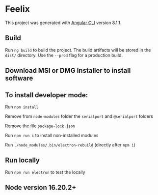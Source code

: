 # Feelix

This project was generated with [Angular CLI](https://github.com/angular/angular-cli) version 8.1.1.

## Build

Run `ng build` to build the project. The build artifacts will be stored in the `dist/` directory. Use the `--prod` flag for a production build.


## Download MSI or DMG Installer to install software 

## To install developer mode:

Run `npm install`

Remove from `node-modules` folder the `serialport` and `@serialport` folders

Remove the file `package-lock.json`

Run `npm run i` to install non-installed modules

Run `./node_modules/.bin/electron-rebuild` (directly after `npm i`)

## Run locally 

Run `npm run electron` to test the locally

## Node version 16.20.2+


